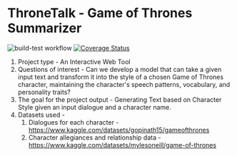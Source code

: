 # ThroneTalk - Game of Thrones Summarizer
![build-test workflow](https://github.com/DSProjects2024/thronetalk-game-of-thrones-summarizer/actions/workflows/build_test.yml/badge.svg)
[![Coverage Status](https://coveralls.io/repos/github/DSProjects2024/thronetalk-game-of-thrones-summarizer/badge.svg)](https://coveralls.io/github/DSProjects2024/thronetalk-game-of-thrones-summarizer)

1. Project type - An Interactive Web Tool
2. Questions of interest - Can we develop a model that can take a given input text and transform it into the style of a chosen Game of Thrones character, maintaining the character's speech patterns, vocabulary, and personality traits?
3. The goal for the project output - 
    Generating Text based on Character Style given an input dialogue and a character name.
4. Datasets used - 
    1. Dialogues for each character - https://www.kaggle.com/datasets/gopinath15/gameofthrones
    2. Character allegiances and relationship data -https://www.kaggle.com/datasets/mylesoneill/game-of-thrones
